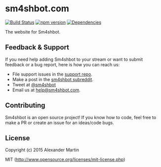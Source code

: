# sm4shbot.com

[![Build Status](https://api.travis-ci.org/twitch-sm4shbot/sm4shbot.com.svg)](https://travis-ci.org/twitch-sm4shbot/sm4shbot.com)
[![npm version](https://badge.fury.io/js/sm4shbot.com.svg)](https://badge.fury.io/js/sm4shbot.com)
[![Dependencies](https://david-dm.org/twitch-sm4shbot/sm4shbot.com.svg)](https://david-dm.org/twitch-sm4shbot/sm4shbot.com)

The website for Sm4shbot.

## Feedback & Support

If you need help adding Sm4shbot to your stream or want to submit feedback or a
bug report, here is how you can reach us:

* File support issues in the [support repo](https://github.com/twitch-sm4shbot/support).
* Make a post in the [sm4shbot subreddit](https://reddit.com/r/sm4shbot).
* Tweet at [@sm4shbot](https://twitter.com/sm4shbot)
* Email us at [help@sm4shbot.com](mailto:help@sm4shbot.com).

## Contributing

Sm4shbot is an open source project! If you know how to code, feel free to make a
PR or create an issue for an ideas/code bugs.

## License

Copyright (c) 2015 Alexander Martin

MIT (http://www.opensource.org/licenses/mit-license.php)

